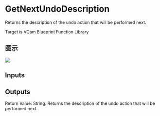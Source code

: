 # GetNextUndoDescription

Returns the description of the undo action that will be performed next.

Target is VCam Blueprint Function Library

## 图示

![]($-20221218-21282317.png)

## Inputs

## Outputs

Return Value: String. Returns the description of the undo action that will be performed next..

